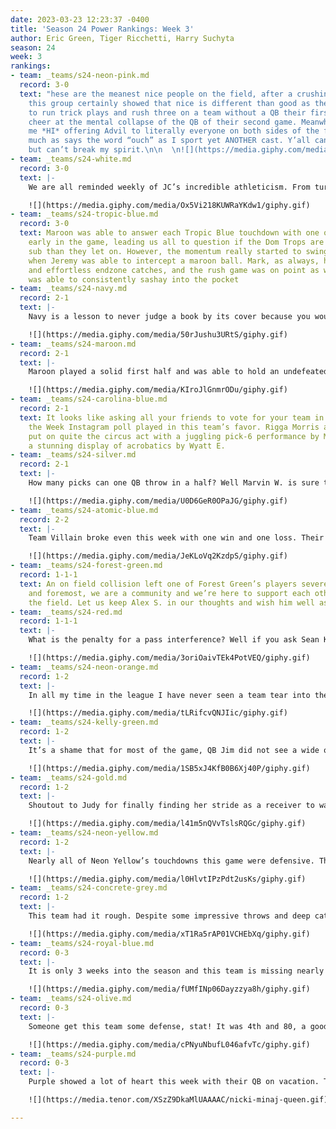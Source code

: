 ```yaml
---
date: 2023-03-23 12:23:37 -0400
title: 'Season 24 Power Rankings: Week 3'
author: Eric Green, Tiger Ricchetti, Harry Suchyta
season: 24
week: 3
rankings:
- team: _teams/s24-neon-pink.md
  record: 3-0
  text: "hese are the meanest nice people on the field, after a crushing two win doubleheader
    this group certainly showed that nice is different than good as they continued
    to run trick plays and rush three on a team without a QB their first game, and
    cheer at the mental collapse of the QB of their second game. Meanwhile, catch
    me *HI* offering Advil to literally everyone on both sides of the field that so
    much as says the word “ouch” as I sport yet ANOTHER cast. Y’all can break my bones
    but can’t break my spirit.\n\n  \n![](https://media.giphy.com/media/v1.Y2lkPTc5MGI3NjExYjA3YTdkYmMzYzFhY2QwNjc3NjA1MTJjNTE0ZWRlMjRhZjIzNTJiOCZjdD1n/V9I5j1rZJNq6Y/giphy.gif)"
- team: _teams/s24-white.md
  record: 3-0
  text: |-
    We are all reminded weekly of JC’s incredible athleticism. From turning scrambles into touchdowns and throwing dimes. He’s an incredibly versatile player with a lot of talented players to back him up. And he’s gonna get a big head about it no doubt.

    ![](https://media.giphy.com/media/Ox5Vi218KUWRaYKdw1/giphy.gif)
- team: _teams/s24-tropic-blue.md
  record: 3-0
  text: Maroon was able to answer each Tropic Blue touchdown with one of their own
    early in the game, leading us all to question if the Dom Trops are a little more
    sub than they let on. However, the momentum really started to swing in their favor
    when Jeremy was able to intercept a maroon ball. Mark, as always, had some deep
    and effortless endzone catches, and the rush game was on point as well, as Tony
    was able to consistently sashay into the pocket
- team: _teams/s24-navy.md
  record: 2-1
  text: |-
    Navy is a lesson to never judge a book by its cover because you would think the odds were stacked against them. They nearly did not have enough players to start the game. In spite of it all, what this team lacks in numbers they make up in talent.

    ![](https://media.giphy.com/media/50rJushu3URtS/giphy.gif)
- team: _teams/s24-maroon.md
  record: 2-1
  text: |-
    Maroon played a solid first half and was able to hold an undefeated Tropic Blue team to a tie… until the second half. Some small mistakes and penalties dictated a less than desirable outcome for our lovely Diva Cups, though they just might be able to get their bloody revenge in the playoffs.

    ![](https://media.giphy.com/media/KIroJlGnmrODu/giphy.gif)
- team: _teams/s24-carolina-blue.md
  record: 2-1
  text: It looks like asking all your friends to vote for your team in the Game of
    the Week Instagram poll played in this team’s favor. Rigga Morris aside this team
    put on quite the circus act with a juggling pick-6 performance by Matt H. and
    a stunning display of acrobatics by Wyatt E.
- team: _teams/s24-silver.md
  record: 2-1
  text: |-
    How many picks can one QB throw in a half? Well Marvin W. is sure to find out.

    ![](https://media.giphy.com/media/U0D6GeR0OPaJG/giphy.gif)
- team: _teams/s24-atomic-blue.md
  record: 2-2
  text: |-
    Team Villain broke even this week with one win and one loss. Their first game showed they’re willing to play dirty to win and will wave away numerous flag throws with a hearty maniacal laugh. Though they might want to pack an extra vape pen for AJ to make sure their dastardly plans work the second game.

    ![](https://media.giphy.com/media/JeKLoVq2KzdpS/giphy.gif)
- team: _teams/s24-forest-green.md
  record: 1-1-1
  text: An on field collision left one of Forest Green’s players severely hurt. First
    and foremost, we are a community and we’re here to support each other on and off
    the field. Let us keep Alex S. in our thoughts and wish him well as he recovers.
- team: _teams/s24-red.md
  record: 1-1-1
  text: |-
    What is the penalty for a pass interference? Well if you ask Sean K, it’s your team’s lead.

    ![](https://media.giphy.com/media/3oriOaivTEk4PotVEQ/giphy.gif)
- team: _teams/s24-neon-orange.md
  record: 1-2
  text: |-
    In all my time in the league I have never seen a team tear into their own QB as much as this team has. But this tough love paid off big! Congratulations to QB Ben M’s first win against Brandon W.

    ![](https://media.giphy.com/media/tLRifcvQNJIic/giphy.gif)
- team: _teams/s24-kelly-green.md
  record: 1-2
  text: |-
    It’s a shame that for most of the game, QB Jim did not see a wide open Luis to his right. Luis had all the time in the world to file his taxes and recreate Rihanna’s entire superbowl half-time performance. It’s even more of a shame when Luis finally gets the ball thrown his way, it fumbles out of his hands and into Matt H’s for the shortest-distance pick-6 I have ever seen.

    ![](https://media.giphy.com/media/1SB5xJ4KfB0B6Xj40P/giphy.gif)
- team: _teams/s24-gold.md
  record: 1-2
  text: |-
    Shoutout to Judy for finally finding her stride as a receiver to watch out for. It only took 4 seasons, but she’s throwing her whole bussy into it.

    ![](https://media.giphy.com/media/l41m5nQVvTslsRQGc/giphy.gif)
- team: _teams/s24-neon-yellow.md
  record: 1-2
  text: |-
    Nearly all of Neon Yellow’s touchdowns this game were defensive. Their MVP, the QB on the other team Marvin W. Despite all the help from Silver, Neon Yellow still BARELY won their game.

    ![](https://media.giphy.com/media/l0HlvtIPzPdt2usKs/giphy.gif)
- team: _teams/s24-concrete-grey.md
  record: 1-2
  text: |-
    This team had it rough. Despite some impressive throws and deep catches, this team couldn’t pull out a W in either of their back-to-back games. At least they’re good at yodeling.

    ![](https://media.giphy.com/media/xT1Ra5rAP01VCHEbXq/giphy.gif)
- team: _teams/s24-royal-blue.md
  record: 0-3
  text: |-
    It is only 3 weeks into the season and this team is missing nearly all of their starting players. Brandon better shake the rust off those joints and learn how to scramble; he doesn't have anyone blocking for him. Here’s to hoping they get a better start in the playoffs.

    ![](https://media.giphy.com/media/fUMfINp06Dayzzya8h/giphy.gif)
- team: _teams/s24-olive.md
  record: 0-3
  text: |-
    Someone get this team some defense, stat! It was 4th and 80, a good number of flags thrown your team’s way, and yet your d-line had more exposed holes than a Thursday at Green Lantern.

    ![](https://media.giphy.com/media/cPNyuNbufL046afvTc/giphy.gif)
- team: _teams/s24-purple.md
  record: 0-3
  text: |-
    Purple showed a lot of heart this week with their QB on vacation. They probably deserve one too after the beating they got from Pink. Hopefully Pat’s vacation brings him back rested and ready to turn their fortunes around. Purple IS the color of royalty after all.

    ![](https://media.tenor.com/XSzZ9DkaMlUAAAAC/nicki-minaj-queen.gif)

---
```

